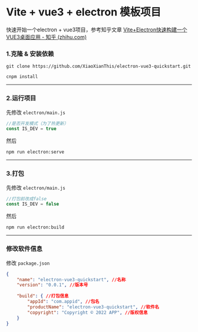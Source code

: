 # Vite + vue3 + electron 模板项目

快速开始一个electron + vue3项目，参考知乎文章 [Vite+Electron快速构建一个VUE3桌面应用 - 知乎 (zhihu.com)](https://zhuanlan.zhihu.com/p/421460116)

### 1.克隆 & 安装依赖

```shell
git clone https://github.com/XiaoXianThis/electron-vue3-quickstart.git
```

```shell
cnpm install
```

---

### 2.运行项目

先修改 `electron/main.js`

```javascript
//是否开发模式（为了热更新）
const IS_DEV = true
```

然后

```shell
npm run electron:serve
```

---

### 3.打包

先修改 `electron/main.js`

```js
//打包前改成false
const IS_DEV = false
```

然后

```shell
npm run electron:build
```

---

### 修改软件信息

修改 `package.json`

```json
{
    "name": "electron-vue3-quickstart", //名称
  	"version": "0.0.1", //版本号
    
    "build": { //打包信息
        "appId": "com.appid", //包名
        "productName": "electron-vue3-quickstart", //软件名
        "copyright": "Copyright © 2022 APP", //版权信息
    }
}
```



